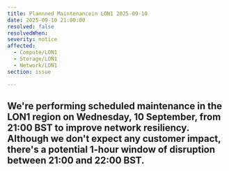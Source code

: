 ```yaml
---
title: Plannned Maintenancein LON1 2025-09-10
date: 2025-09-10 21:00:00
resolved: false
resolvedWhen: 
severity: notice
affected:
  - Compute/LON1
  - Storage/LON1
  - Network/LON1
section: issue

---
```

We're performing scheduled maintenance in the LON1 region on Wednesday, 10 September, from 21:00 BST to improve network resiliency. Although we don't expect any customer impact, there's a potential 1-hour window of disruption between 21:00 and 22:00 BST.
---
